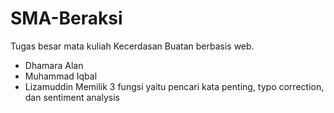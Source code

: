 # SMA-Beraksi
Tugas besar mata kuliah Kecerdasan Buatan berbasis web.
- Dhamara Alan 
- Muhammad Iqbal
- Lizamuddin
Memilik 3 fungsi yaitu pencari kata penting, typo correction, dan sentiment analysis 
